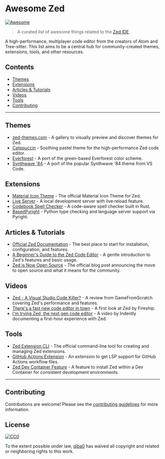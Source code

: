 # Awesome Zed

[![Awesome](https://awesome.re/badge.svg)](https://awesome.re)

> A curated list of awesome things related to the [Zed IDE](https://zed.dev).

A high-performance, multiplayer code editor from the creators of Atom and Tree-sitter. This list aims to be a central hub for community-created themes, extensions, tools, and other resources.

## Contents

- [Themes](#themes)
- [Extensions](#extensions)
- [Articles & Tutorials](#articles--tutorials)
- [Videos](#videos)
- [Tools](#tools)
- [Contributing](#contributing)

---

## Themes

- [zed-themes.com](https://zed-themes.com/) - A gallery to visually preview and discover themes for Zed.
- [Catppuccin](https://github.com/catppuccin/zed) - Soothing pastel theme for the high-performance Zed code editor.
- [Everforest](https://github.com/ThomasAlban/everforest-zed) - A port of the green-based Everforest color scheme.
- [Synthwave '84](https://github.com/DanielMSchmidt/zed-synthwave) - A port of the popular Synthwave '84 theme from VS Code.

## Extensions

- [Material Icon Theme](https://github.com/zed-extensions/material-icon-theme) - The official Material Icon Theme for Zed.
- [Live Server](https://github.com/frederik-uni/zed-live-server) - A local development server with live reload feature.
- [Codebook Spell Checker](https://github.com/blopker/codebook) - A code-aware spell checker built in Rust.
- [BasedPyright](https://zed.dev/extensions/basedpyright) - Python type checking and language server support via Pyright.

## Articles & Tutorials

- [Official Zed Documentation](https://zed.dev/docs) - The best place to start for installation, configuration, and features.
- [A Beginner's Guide to the Zed Code Editor](https://daily.dev/blog/a-beginners-guide-to-the-zed-code-editor) - A gentle introduction to Zed's features and basic usage.
- [Zed is Now Open Source](https://zed.dev/blog/zed-is-now-open-source) - The official blog post announcing the move to open source and what it means for the community.

## Videos

- [Zed - A Visual Studio Code Killer?](https://www.youtube.com/watch?v=z6s_mB9v8c0) - A review from GameFromScratch covering Zed's performance and features.
- [There's a fast new code editor in town](https://www.youtube.com/watch?v=p34s7-s6gZ8) - A first look at Zed by Fireship.
- [I'm trying Zed, the next gen code editor](https://www.youtube.com/watch?v=3bRJprl6494) - A video by Indently documenting a first-hour experience with Zed.

## Tools

- [Zed Extension CLI](https://github.com/zed-industries/extensions) - The official command-line tool for creating and managing Zed extensions.
- [GitHub Actions Extension](https://zed.dev/extensions/github-actions) - An extension to get LSP support for GitHub Actions workflow files.
- [Zed Dev Container Feature](https://github.com/rocker-org/devcontainer-features/tree/main/src/zed) - A feature to install Zed within a Dev Container for consistent development environments.

---

## Contributing

Contributions are welcome! Please see the [contributing guidelines](CONTRIBUTING.md) for more information.

## License

[![CC0](https://mirrors.creativecommons.org/presskit/buttons/88x31/svg/cc-zero.svg)](https://creativecommons.org/publicdomain/zero/1.0/)

To the extent possible under law, [giba0](https://github.com/giba0) has waived all copyright and related or neighboring rights to this work.
